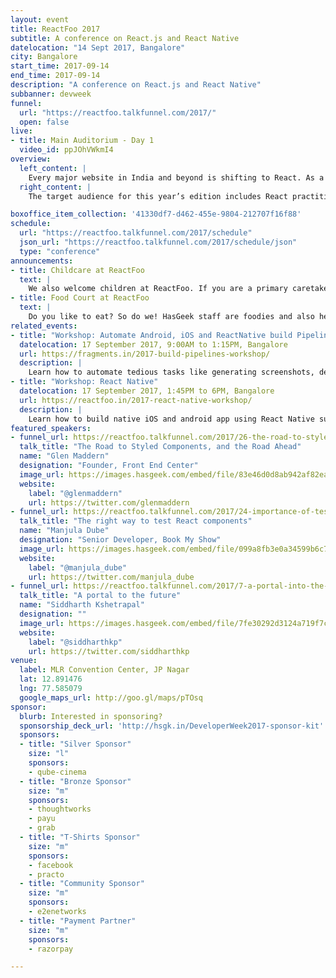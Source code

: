 ```yaml
---
layout: event
title: ReactFoo 2017
subtitle: A conference on React.js and React Native
datelocation: "14 Sept 2017, Bangalore"
city: Bangalore
start_time: 2017-09-14
end_time: 2017-09-14
description: "A conference on React.js and React Native"
subbanner: devweek
funnel:
  url: "https://reactfoo.talkfunnel.com/2017/"
  open: false
live:		
- title: Main Auditorium - Day 1
  video_id: ppJOhVWkmI4
overview:
  left_content: |
    Every major website in India and beyond is shifting to React. As a result, there is a thriving React ecosystem that more and more people are trying to get into. Due to overwhelming attention that React commands today, we've launched a new single-day conference distinct from [JSFoo](https://jsfoo.in) - our annual JavaScript conference.
  right_content: |
    The target audience for this year’s edition includes React practitioners and developers keen to understand optimizing. We will have topics ranging from Redux and state management, Routing, React Native, styling, Decorators, React testing, alternative frameworks, and more.

boxoffice_item_collection: '41330df7-d462-455e-9804-212707f16f88'
schedule:
  url: "https://reactfoo.talkfunnel.com/2017/schedule"
  json_url: "https://reactfoo.talkfunnel.com/2017/schedule/json"
  type: "conference"
announcements:
- title: Childcare at ReactFoo
  text: |
    We also welcome children at ReactFoo. If you are a primary caretaker who wants to attend the conference, and needs support with childcare, we have it all arranged. [Learn more](https://medium.com/hasgeek/we-have-childcare-facilities-droidconin-and-all-hasgeek-conferences-going-forward-70d520762a11).
- title: Food Court at ReactFoo
  text: |
    Do you like to eat? So do we! HasGeek staff are foodies and also health conscious. Learn more about the food court at our conferences. [Learn More](https://medium.com/@jyothsna/unravel-the-mystery-of-the-food-court-91ca62f3333f).
related_events:
- title: "Workshop: Automate Android, iOS and ReactNative build Pipelines using Fastlane"
  datelocation: 17 September 2017, 9:00AM to 1:15PM, Bangalore
  url: https://fragments.in/2017-build-pipelines-workshop/
  description: |
    Learn how to automate tedious tasks like generating screenshots, dealing with provisioning profiles, and releasing your application.
- title: "Workshop: React Native"
  datelocation: 17 September 2017, 1:45PM to 6PM, Bangalore
  url: https://reactfoo.in/2017-react-native-workshop/
  description: |
    Learn how to build native iOS and android app using React Native such that it can easily be extended to any platform such as Windows Phone, Web, Desktop, Electron and even VR*.
featured_speakers:
- funnel_url: https://reactfoo.talkfunnel.com/2017/26-the-road-to-styled-components-and-the-road-ahead
  talk_title: "The Road to Styled Components, and the Road Ahead"
  name: "Glen Maddern"
  designation: "Founder, Front End Center"
  image_url: https://images.hasgeek.com/embed/file/83e46d0d8ab942af82ea9644480c756d
  website:
    label: "@glenmaddern"
    url: https://twitter.com/glenmaddern
- funnel_url: https://reactfoo.talkfunnel.com/2017/24-importance-of-testing-right-way-to-test-react-comp
  talk_title: "The right way to test React components"
  name: "Manjula Dube"
  designation: "Senior Developer, Book My Show"
  image_url: https://images.hasgeek.com/embed/file/099a8fb3e0a34599b6c7504000f6d5a5
  website:
    label: "@manjula_dube"
    url: https://twitter.com/manjula_dube
- funnel_url: https://reactfoo.talkfunnel.com/2017/7-a-portal-into-the-future
  talk_title: "A portal to the future"
  name: "Siddharth Kshetrapal"
  designation: ""
  image_url: https://images.hasgeek.com/embed/file/7fe30292d3124a719f7cf163c1fff962
  website:
    label: "@siddharthkp"
    url: https://twitter.com/siddharthkp
venue:
  label: MLR Convention Center, JP Nagar
  lat: 12.891476
  lng: 77.585079
  google_maps_url: http://goo.gl/maps/pTOsq
sponsor:
  blurb: Interested in sponsoring?
  sponsorship_deck_url: 'http://hsgk.in/DeveloperWeek2017-sponsor-kit'
  sponsors:
  - title: "Silver Sponsor"
    size: "l"
    sponsors:
    - qube-cinema
  - title: "Bronze Sponsor"
    size: "m"
    sponsors:
    - thoughtworks
    - payu
    - grab
  - title: "T-Shirts Sponsor"
    size: "m"
    sponsors:
    - facebook
    - practo
  - title: "Community Sponsor"
    size: "m"
    sponsors:
    - e2enetworks
  - title: "Payment Partner"
    size: "m"
    sponsors:
    - razorpay

---
```

